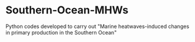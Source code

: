# Southern-Ocean-MHWs
Python codes developed to carry out "Marine heatwaves-induced changes in primary production in the Southern Ocean"
